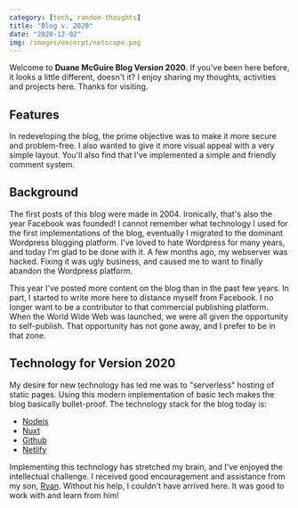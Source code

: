 ```yaml
---
category: [tech, random-thoughts]
title: "Blog v. 2020"
date: "2020-12-02"
img: /images/excerpt/netscape.png
---
```

Welcome to **Duane McGuire Blog Version 2020**.  If you've been here before, it looks a little different, doesn't it? I enjoy sharing my thoughts, activities and projects here.  Thanks for visiting.  

## Features
In redeveloping the blog, the prime objective was to make it more secure and problem-free. I also wanted to give it more visual appeal with a very simple layout.  You'll also find that I've implemented a simple and friendly comment system.  

## Background
The first posts of this blog were made in 2004.  Ironically, that's also the year Facebook was founded!  I cannot remember what technology I used for the first implementations of the blog, eventually I migrated to the dominant Wordpress blogging platform.  I've loved to hate Wordpress for many years, and today I'm glad to be done with it. A few months ago, my webserver was hacked. Fixing it was ugly business, and caused me to want to finally abandon the Wordpress platform.

This year I've posted more content on the blog than in the past few years. In part, I started to write more here to distance myself from Facebook.  I no longer want to be a contributor to that commercial publishing platform.  When the World Wide Web was launched, we were all given the opportunity to self-publish.  That opportunity has not gone away, and I prefer to be in that zone.  

## Technology for Version 2020
My desire for new technology has led me was to "serverless" hosting of static pages.  Using this modern implementation of basic tech makes the blog basically bullet-proof.  The technology stack for the blog today is:
- [Nodejs](https://nodejs.org/en/)
- [Nuxt](https://nuxtjs.org/)
- [Github](https://github.com/duanemcguire/duaneblog)
- [Netlify](https://www.netlify.com/)

Implementing this technology has stretched my brain, and I've enjoyed the intellectual challenge.  I received  good encouragement and assistance from my son, [Ryan](https://github.com/EnigmaCurry).  Without his help, I couldn't have arrived here.  It was good to work with and learn from him!

